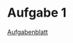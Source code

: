 # Aufgabe 1

[Aufgabenblatt][aufgabe01]

[aufgabe01]: https://luna.informatik.uni-mainz.de/compmod/cm1_assignments/01-Praktikum-Python-Qt.md
